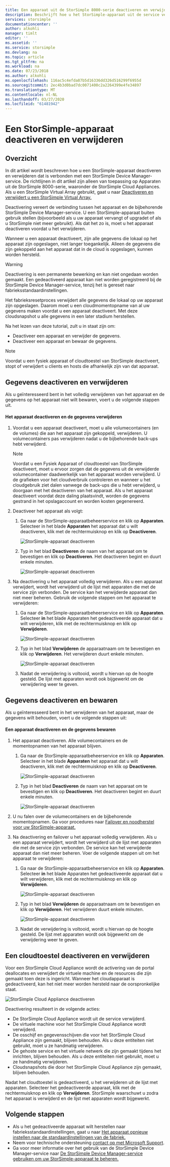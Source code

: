 ```yaml
---
title: Een apparaat uit de StorSimple 8000-serie deactiveren en verwijderen | Microsoft Documenten
description: Beschrijft hoe u het StorSimple-apparaat uit de service verwijderen door het eerst te deactiveren en vervolgens te verwijderen.
services: storsimple
documentationcenter: ''
author: alkohli
manager: timlt
editor: ''
ms.assetid: ''
ms.service: storsimple
ms.devlang: na
ms.topic: article
ms.tgt_pltfrm: na
ms.workload: na
ms.date: 07/23/2018
ms.author: alkohli
ms.openlocfilehash: 116ac5c4efda87b5d16336dd326d516299f6955d
ms.sourcegitcommit: 2ec4b3d0bad7dc0071400c2a2264399e4fe34897
ms.translationtype: MT
ms.contentlocale: nl-NL
ms.lasthandoff: 03/27/2020
ms.locfileid: "61481942"
---
```

# <a name="deactivate-and-delete-a-storsimple-device"></a>Een StorSimple-apparaat deactiveren en verwijderen

## <a name="overview"></a>Overzicht

In dit artikel wordt beschreven hoe u een StorSimple-apparaat deactiveren en verwijderen dat is verbonden met een StorSimple Device Manager-service. De richtlijnen in dit artikel zijn alleen van toepassing op Apparaten uit de StorSimple 8000-serie, waaronder de StorSimple Cloud Appliances. Als u een StorSimple Virtual Array gebruikt, gaat u naar [Deactiveren en verwijdert u een StorSimple Virtual Array.](storsimple-virtual-array-deactivate-and-delete-device.md)

Deactivering vereert de verbinding tussen het apparaat en de bijbehorende StorSimple Device Manager-service. U een StorSimple-apparaat buiten gebruik stellen (bijvoorbeeld als u uw apparaat vervangt of upgradet of als u StorSimple niet meer gebruikt). Als dat het zo is, moet u het apparaat deactiveren voordat u het verwijderen.

Wanneer u een apparaat deactiveert, zijn alle gegevens die lokaal op het apparaat zijn opgeslagen, niet langer toegankelijk. Alleen de gegevens die zijn gekoppeld aan het apparaat dat in de cloud is opgeslagen, kunnen worden hersteld.

> [!WARNING]
> Deactivering is een permanente bewerking en kan niet ongedaan worden gemaakt. Een gedeactiveerd apparaat kan niet worden geregistreerd bij de StorSimple Device Manager-service, tenzij het is gereset naar fabrieksstandaardinstellingen.
>
> Het fabrieksresetproces verwijdert alle gegevens die lokaal op uw apparaat zijn opgeslagen. Daarom moet u een cloudmomentopname van al uw gegevens maken voordat u een apparaat deactiveert. Met deze cloudsnapshot u alle gegevens in een later stadium herstellen.

Na het lezen van deze tutorial, zult u in staat zijn om:

* Deactiveer een apparaat en verwijder de gegevens.
* Deactiveer een apparaat en bewaar de gegevens.

> [!NOTE]
> Voordat u een fysiek apparaat of cloudtoestel van StorSimple deactiveert, stopt of verwijdert u clients en hosts die afhankelijk zijn van dat apparaat.


## <a name="deactivate-and-delete-data"></a>Gegevens deactiveren en verwijderen

Als u geïnteresseerd bent in het volledig verwijderen van het apparaat en de gegevens op het apparaat niet wilt bewaren, voert u de volgende stappen uit.

#### <a name="to-deactivate-the-device-and-delete-the-data"></a>Het apparaat deactiveren en de gegevens verwijderen

1. Voordat u een apparaat deactiveert, moet u alle volumecontainers (en de volumes) die aan het apparaat zijn gekoppeld, verwijderen. U volumecontainers pas verwijderen nadat u de bijbehorende back-ups hebt verwijderd.

    > [!NOTE]
    > Voordat u een Fysiek Apparaat of cloudtoestel van StorSimple deactiveert, moet u ervoor zorgen dat de gegevens uit de verwijderde volumecontainer daadwerkelijk van het apparaat worden verwijderd. U de grafieken voor het cloudverbruik controleren en wanneer u het cloudgebruik ziet dalen vanwege de back-ups die u hebt verwijderd, u doorgaan met het deactiveren van het apparaat. Als u het apparaat deactiveert voordat deze daling plaatsvindt, worden de gegevens gestrand in het opslagaccount en worden kosten gegenereerd.

2. Deactiveer het apparaat als volgt:
   
   1. Ga naar de StorSimple-apparaatbeheerservice en klik op **Apparaten**. Selecteer in het blade **Apparaten** het apparaat dat u wilt deactiveren, klik met de rechtermuisknop en klik op **Deactiveren**.

        ![StorSimple-apparaat deactiveren](./media/storsimple-8000-deactivate-and-delete-device/deactivate1.png)
   2. Typ in het blad **Deactiveren** de naam van het apparaat om te bevestigen en klik op **Deactiveren**. Het deactiveren begint en duurt enkele minuten.

        ![StorSimple-apparaat deactiveren](./media/storsimple-8000-deactivate-and-delete-device/deactivate2.png)

3. Na deactivering u het apparaat volledig verwijderen. Als u een apparaat verwijdert, wordt het verwijderd uit de lijst met apparaten die met de service zijn verbonden. De service kan het verwijderde apparaat dan niet meer beheren. Gebruik de volgende stappen om het apparaat te verwijderen:
   
   1. Ga naar de StorSimple-apparaatbeheerservice en klik op **Apparaten**. Selecteer **in** het blade Apparaten het gedeactiveerde apparaat dat u wilt verwijderen, klik met de rechtermuisknop en klik op **Verwijderen**.

        ![StorSimple-apparaat deactiveren](./media/storsimple-8000-deactivate-and-delete-device/deactivate5.png)
   2. Typ in het blad **Verwijderen** de apparaatnaam om te bevestigen en klik op **Verwijderen**. Het verwijderen duurt enkele minuten.

        ![StorSimple-apparaat deactiveren](./media/storsimple-8000-deactivate-and-delete-device/deactivate6.png)
   3. Nadat de verwijdering is voltooid, wordt u hiervan op de hoogte gesteld. De lijst met apparaten wordt ook bijgewerkt om de verwijdering weer te geven.

## <a name="deactivate-and-retain-data"></a>Gegevens deactiveren en bewaren

Als u geïnteresseerd bent in het verwijderen van het apparaat, maar de gegevens wilt behouden, voert u de volgende stappen uit:

#### <a name="to-deactivate-a-device-and-retain-the-data"></a>Een apparaat deactiveren en de gegevens bewaren
1. Het apparaat deactiveren. Alle volumecontainers en de momentopnamen van het apparaat blijven.
   
   1. Ga naar de StorSimple-apparaatbeheerservice en klik op **Apparaten**. Selecteer in het blade **Apparaten** het apparaat dat u wilt deactiveren, klik met de rechtermuisknop en klik op **Deactiveren**.

         ![StorSimple-apparaat deactiveren](./media/storsimple-8000-deactivate-and-delete-device/deactivate1.png)
   2. Typ in het blad **Deactiveren** de naam van het apparaat om te bevestigen en klik op **Deactiveren**. Het deactiveren begint en duurt enkele minuten.

         ![StorSimple-apparaat deactiveren](./media/storsimple-8000-deactivate-and-delete-device/deactivate2.png)
2. U nu falen over de volumecontainers en de bijbehorende momentopnamen. Ga voor procedures naar [Failover en noodherstel voor uw StorSimple-apparaat.](storsimple-8000-device-failover-disaster-recovery.md)
3. Na deactivering en failover u het apparaat volledig verwijderen. Als u een apparaat verwijdert, wordt het verwijderd uit de lijst met apparaten die met de service zijn verbonden. De service kan het verwijderde apparaat dan niet meer beheren. Voer de volgende stappen uit om het apparaat te verwijderen:
   
   1. Ga naar de StorSimple-apparaatbeheerservice en klik op **Apparaten**. Selecteer **in** het blade Apparaten het gedeactiveerde apparaat dat u wilt verwijderen, klik met de rechtermuisknop en klik op **Verwijderen**.

       ![StorSimple-apparaat deactiveren](./media/storsimple-8000-deactivate-and-delete-device/deactivate5.png)
   2. Typ in het blad **Verwijderen** de apparaatnaam om te bevestigen en klik op **Verwijderen**. Het verwijderen duurt enkele minuten.

       ![StorSimple-apparaat deactiveren](./media/storsimple-8000-deactivate-and-delete-device/deactivate6.png)
   3. Nadat de verwijdering is voltooid, wordt u hiervan op de hoogte gesteld. De lijst met apparaten wordt ook bijgewerkt om de verwijdering weer te geven.

     
## <a name="deactivate-and-delete-a-cloud-appliance"></a>Een cloudtoestel deactiveren en verwijderen

Voor een StorSimple Cloud Appliance wordt de activering van de portal deallocates en verwijdert de virtuele machine en de resources die zijn gemaakt toen deze is ingericht. Wanneer het cloudapparaat is gedeactiveerd, kan het niet meer worden hersteld naar de oorspronkelijke staat.

![StorSimple Cloud Appliance deactiveren](./media/storsimple-8000-deactivate-and-delete-device/deactivate7.png)

Deactivering resulteert in de volgende acties:

* De StorSimple Cloud Appliance wordt uit de service verwijderd.
* De virtuele machine voor het StorSimple Cloud Appliance wordt verwijderd.
* De osschijf en gegevensschijven die voor het StorSimple Cloud Appliance zijn gemaakt, blijven behouden. Als u deze entiteiten niet gebruikt, moet u ze handmatig verwijderen.
* De gehoste service en het virtuele netwerk die zijn gemaakt tijdens het inrichten, blijven behouden. Als u deze entiteiten niet gebruikt, moet u ze handmatig verwijderen.
* Cloudsnapshots die door het StorSimple Cloud Appliance zijn gemaakt, blijven behouden.

Nadat het cloudtoestel is gedeactiveerd, u het verwijderen uit de lijst met apparaten. Selecteer het gedeactiveerde apparaat, klik met de rechtermuisknop en klik op **Verwijderen**. StorSimple waarschuwt u zodra het apparaat is verwijderd en de lijst met apparaten wordt bijgewerkt.

## <a name="next-steps"></a>Volgende stappen

* Als u het gedeactiveerde apparaat wilt herstellen naar fabrieksstandaardinstellingen, gaat u naar [Het apparaat opnieuw instellen naar de standaardinstellingen van de fabriek.](storsimple-8000-manage-device-controller.md#reset-the-device-to-factory-default-settings)
* Neem voor technische ondersteuning [contact op met Microsoft Support](storsimple-8000-contact-microsoft-support.md).
* Ga voor meer informatie over het gebruik van de StorSimple Device Manager-service naar [De StorSimple Device Manager-service gebruiken om uw StorSimple-apparaat te beheren.](storsimple-8000-manager-service-administration.md)

